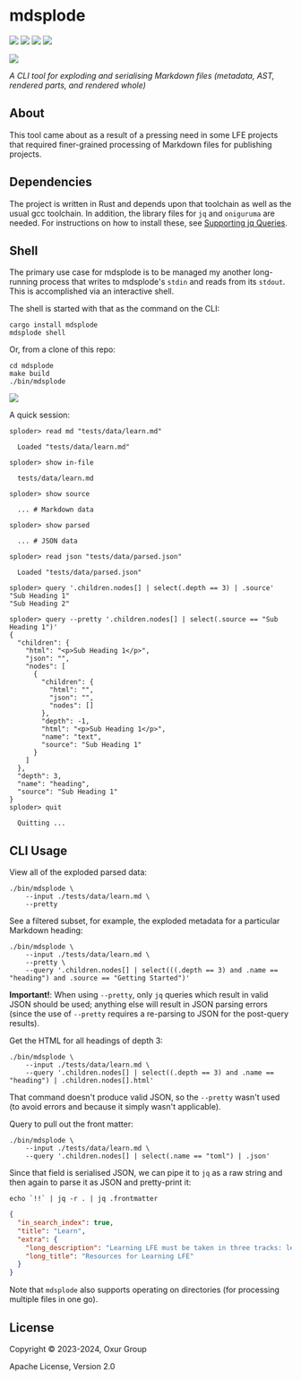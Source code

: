 # mdsplode

[![][build-badge]][build]
[![][crate-badge]][crate]
[![][tag-badge]][tag]
[![][docs-badge]][docs]

[![][logo]][logo-large]

*A CLI tool for exploding and serialising Markdown files (metadata, AST, rendered parts, and rendered whole)*

## About

This tool came about as a result of a pressing need in some LFE projects that required finer-grained processing of Markdown files for publishing projects.

## Dependencies

The project is written in Rust and depends upon that toolchain as well as the usual gcc toolchain. In addition, the library files for `jq` and `oniguruma` are needed. For instructions on how to install these, see [Supporting jq Queries](./docs/jq-support.md).

## Shell

The primary use case for mdsplode is to be managed my another long-running process that writes to mdsplode's `stdin` and reads from its `stdout`. This is accomplished via an interactive shell.

The shell is started with that as the command on the CLI:

```shell
cargo install mdsplode
mdsplode shell
```

Or, from a clone of this repo:

```shell
cd mdsplode
make build
./bin/mdsplode
```

[![][shell-screenshot-large]][shell-screenshot-large]

A quick session:

```shell
sploder> read md "tests/data/learn.md"

  Loaded "tests/data/learn.md"

sploder> show in-file

  tests/data/learn.md

sploder> show source

  ... # Markdown data

sploder> show parsed

  ... # JSON data

sploder> read json "tests/data/parsed.json"

  Loaded "tests/data/parsed.json"

sploder> query '.children.nodes[] | select(.depth == 3) | .source'
"Sub Heading 1"
"Sub Heading 2"

sploder> query --pretty '.children.nodes[] | select(.source == "Sub Heading 1")'
{
  "children": {
    "html": "<p>Sub Heading 1</p>",
    "json": "",
    "nodes": [
      {
        "children": {
          "html": "",
          "json": "",
          "nodes": []
        },
        "depth": -1,
        "html": "<p>Sub Heading 1</p>",
        "name": "text",
        "source": "Sub Heading 1"
      }
    ]
  },
  "depth": 3,
  "name": "heading",
  "source": "Sub Heading 1"
}
sploder> quit

  Quitting ...

```

## CLI Usage

View all of the exploded parsed data:

```shell
./bin/mdsplode \
    --input ./tests/data/learn.md \
    --pretty
```

See a filtered subset, for example, the exploded metadata for a particular Markdown heading:

```shell
./bin/mdsplode \
    --input ./tests/data/learn.md \
    --pretty \
    --query '.children.nodes[] | select(((.depth == 3) and .name == "heading") and .source == "Getting Started")'
```

**Important!**: When using `--pretty`, only `jq` queries which result in valid JSON should be used; anything else will result in JSON parsing errors (since the use of `--pretty` requires a re-parsing to JSON for the post-query results).

Get the HTML for all headings of depth 3:

```shell
./bin/mdsplode \
    --input ./tests/data/learn.md \
    --query '.children.nodes[] | select((.depth == 3) and .name == "heading") | .children.nodes[].html'
```

That command doesn't produce valid JSON, so the `--pretty` wasn't used (to avoid errors and because it simply wasn't applicable).

Query to pull out the front matter:

```shell:
./bin/mdsplode \
    --input ./tests/data/learn.md \
    --query '.children.nodes[] | select(.name == "toml") | .json'
```

Since that field is serialised JSON, we can pipe it to `jq` as a raw string and then again to parse it as JSON and pretty-print it:

```shell
echo `!!` | jq -r . | jq .frontmatter
```

```json
{
  "in_search_index": true,
  "title": "Learn",
  "extra": {
    "long_description": "Learning LFE must be taken in three tracks: learning the syntax particular to a Lisp on the Erlang VM, with all its support for pattern matching, Erlang-style arities, etc.; learning the ins-and-outs of BEAM languages and OTP; and finally, more deeply exploring the Lisp heritage of LFE. This multi-pronged approach is the path to success.",
    "long_title": "Resources for Learning LFE"
  }
}
```

Note that `mdsplode` also supports operating on directories (for processing multiple files in one go).

## License

Copyright © 2023-2024, Oxur Group

Apache License, Version 2.0

[//]: ---Named-Links---

[logo]: https://raw.githubusercontent.com/oxur/mdsplode/main/resources/images/logo-small.jpg
[logo-large]: https://raw.githubusercontent.com/oxur/mdsplode/main/resources/images/logo.jpg
[build]: https://github.com/oxur/mdsplode/actions/workflows/cicd.yml
[build-badge]: https://github.com/oxur/mdsplode/actions/workflows/cicd.yml/badge.svg
[crate]: https://crates.io/crates/mdsplode
[crate-badge]: https://img.shields.io/crates/v/mdsplode.svg
[docs]: https://docs.rs/mdsplode/
[docs-badge]: https://img.shields.io/badge/rust-documentation-blue.svg
[tag-badge]: https://img.shields.io/github/tag/oxur/mdsplode.svg
[tag]: https://github.com/oxur/mdsplode/tags
[shell-screenshot-large]: https://raw.githubusercontent.com/oxur/mdsplode/release/0.3.x/resources/images/shell-screenshot.png
